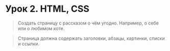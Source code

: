 # Урок 2. HTML, CSS    
        
        
> Создать страницу с рассказом о чём угодно. Например, о себе или о любимом коте.       
       
> Страница должна содержать заголовки, абзацы, картинки, списки и ссылки.          
